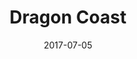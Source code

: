 ---
layout: project
title: "Dragon Coast"
description: Fiction
img: 
category: 
date: 2017-07-05
client: 
published: yes
sidebar: A children's story that takes us along on a first plane ride to a new country
---